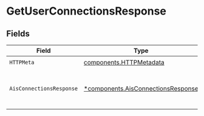 # GetUserConnectionsResponse


## Fields

| Field                                                                                   | Type                                                                                    | Required                                                                                | Description                                                                             |
| --------------------------------------------------------------------------------------- | --------------------------------------------------------------------------------------- | --------------------------------------------------------------------------------------- | --------------------------------------------------------------------------------------- |
| `HTTPMeta`                                                                              | [components.HTTPMetadata](../../models/components/httpmetadata.md)                      | :heavy_check_mark:                                                                      | N/A                                                                                     |
| `AisConnectionsResponse`                                                                | [*components.AisConnectionsResponse](../../models/components/aisconnectionsresponse.md) | :heavy_minus_sign:                                                                      | List of the user's created connections (accounts)                                       |